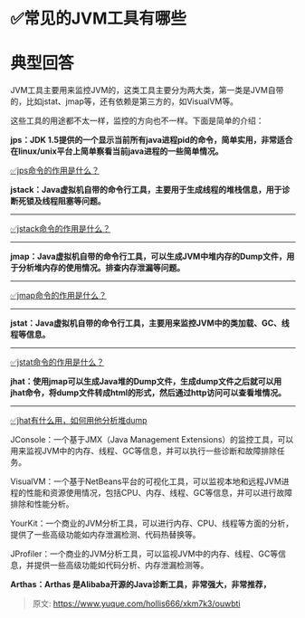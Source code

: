 # ✅常见的JVM工具有哪些

# 典型回答


JVM工具主要用来监控JVM的，这类工具主要分为两大类，第一类是JVM自带的，比如jstat、jmap等，还有依赖是第三方的，如VisualVM等。



这些工具的用途都不太一样，监控的方向也不一样。下面是简单的介绍：



**jps：JDK 1.5提供的一个显示当前所有java进程pid的命令，简单实用，非常适合在linux/unix平台上简单察看当前java进程的一些简单情况。**

[✅jps命令的作用是什么？](https://www.yuque.com/hollis666/xkm7k3/zqvswmpgrsr2x4lg)



**jstack：Java虚拟机自带的命令行工具，主要用于生成线程的堆栈信息，用于诊断死锁及线程阻塞等问题。**

****

[✅jstack命令的作用是什么？](https://www.yuque.com/hollis666/xkm7k3/hc8uutqs3wnsenr9)

****

**jmap：Java虚拟机自带的命令行工具，可以生成JVM中堆内存的Dump文件，用于分析堆内存的使用情况。排查内存泄漏等问题。**

****

[✅jmap命令的作用是什么？](https://www.yuque.com/hollis666/xkm7k3/inr6hifpadl24nao)

****

**jstat：Java虚拟机自带的命令行工具，主要用来监控JVM中的类加载、GC、线程等信息。**

****

[✅jstat命令的作用是什么？](https://www.yuque.com/hollis666/xkm7k3/nl7i1d66zs9g3lgb)



**jhat：使用jmap可以生成Java堆的Dump文件，生成dump文件之后就可以用jhat命令，将dump文件转成html的形式，然后通过http访问可以查看堆情况。**

****

[✅jhat有什么用，如何用他分析堆dump](https://www.yuque.com/hollis666/xkm7k3/nhd29y82stcf64bi)



JConsole：一个基于JMX（Java Management Extensions）的监控工具，可以用来监视JVM中的内存、线程、GC等信息，并可以执行一些诊断和故障排除任务。

VisualVM：一个基于NetBeans平台的可视化工具，可以监视本地和远程JVM进程的性能和资源使用情况，包括CPU、内存、线程、GC等信息，并可以进行故障排除和性能分析。

YourKit：一个商业的JVM分析工具，可以进行内存、CPU、线程等方面的分析，提供了一些高级功能如内存泄漏检测、代码热替换等。

JProfiler：一个商业的JVM分析工具，可以监视JVM中的内存、线程、GC等信息，并提供一些高级功能如代码分析、内存泄漏检测等。

**Arthas：Arthas 是Alibaba开源的Java诊断工具，非常强大，非常推荐，**



> 原文: <https://www.yuque.com/hollis666/xkm7k3/ouwbti>